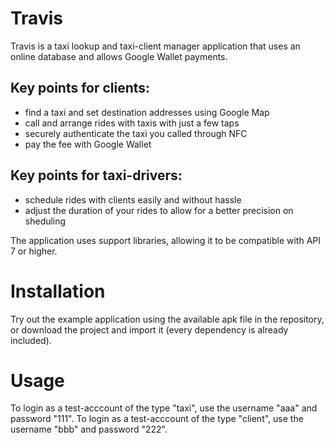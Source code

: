 Travis
=======

Travis is a taxi lookup and taxi-client manager application that uses an online database and allows Google Wallet payments.

Key points for clients:
-----------------
* find a taxi and set destination addresses using Google Map
* call and arrange rides with taxis with just a few taps
* securely authenticate the taxi you called through NFC
* pay the fee with Google Wallet


Key points for taxi-drivers:
-----------------
* schedule rides with clients easily and without hassle
* adjust the duration of your rides to allow for a better precision on sheduling


The application uses support libraries, allowing it to be compatible with API 7 or higher.


Installation
============

Try out the example application using the available apk file in the repository, or download the project and import it (every dependency is already included).


Usage
=====

To login as a test-acccount of the type "taxi", use the username "aaa" and password "111".
To login as a test-acccount of the type "client", use the username "bbb" and password "222".
